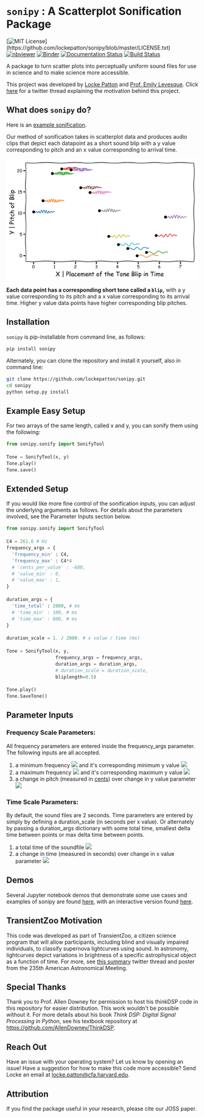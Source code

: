 # `sonipy` : A Scatterplot Sonification Package

[![MIT License](https://img.shields.io/apm/l/atomic-design-ui.svg?)](https://github.com/lockepatton/sonipy/blob/master/LICENSE.txt)
[![nbviewer](https://img.shields.io/badge/jupyter%20notebooks-nbviewer-blue)](https://nbviewer.jupyter.org/github/lockepatton/sonipy/blob/master/demos/Tutorial.ipynb)
[![Binder](https://mybinder.org/badge_logo.svg)](https://mybinder.org/v2/gh/lockepatton/sonipy/master?filepath=demos%2FTutorial.ipynb)
[![Documentation Status](https://readthedocs.org/projects/sonipy/badge/?version=latest)](https://sonipy.readthedocs.io/en/latest/?badge=latest)
[![Build Status](https://api.travis-ci.org/lockepatton/sonipy.png?branch=master)](https://travis-ci.org/github/lockepatton/sonipy)

A package to turn scatter plots into perceptually uniform sound files for use in science and to make science more accessible.

This project was developed by [Locke Patton](https://twitter.com/Astro_Locke) and [Prof. Emily Levesque](https://twitter.com/emsque). Click [here](https://twitter.com/Astro_Locke/status/1083510515857408000) for a twitter thread explaining the motivation behind this project.

## What does `sonipy` do?

Here is an [example sonification](https://twitter.com/Astro_Locke/status/1083510562187751424).

Our method of sonification takes in scatterplot data and produces audio clips that depict each datapoint as a short sound blip with a y value corresponding to pitch and an x value corresponding to arrival time.

![sonipy setup](./paper/images/Method2.png)

**Each data point has a corresponding short tone called a `blip`,** with a y value corresponding to its pitch and a x value corresponding to its arrival time. Higher y value data points have higher corresponding blip pitches.

## Installation

`sonipy` is pip-installable from command line, as follows:

``` bash
pip install sonipy
```

Alternately, you can clone the repository and install it yourself, also in command line:

``` bash
git clone https://github.com/lockepatton/sonipy.git
cd sonipy
python setup.py install
```

## Example Easy Setup

For two arrays of the same length, called x and y, you can sonify them using the following:

``` Python
from sonipy.sonify import SonifyTool

Tone = SonifyTool(x, y)
Tone.play()
Tone.save()
```

## Extended Setup

If you would like more fine control of the sonification inputs, you can adjust the underlying arguments as follows. For details about the parameters involved, see the  Parameter Inputs section below.

``` Python
from sonipy.sonify import SonifyTool

C4 = 261.6 # Hz
frequency_args = {
  'frequency_min' : C4,
  'frequency_max' : C4*4
  # 'cents_per_value' : -680,
  # 'value_min' : 0,
  # 'value_max' : 1,
}

duration_args = {
  'time_total' : 2000, # ms
  # 'time_min' : 100, # ms
  # 'time_max' : 800, # ms
}

duration_scale = 1. / 2000. # x value / time (ms)

Tone = SonifyTool(x, y,
                  frequency_args = frequency_args,
                  duration_args = duration_args,
                  # duration_scale = duration_scale,
                  bliplength=0.5)

Tone.play()
Tone.SaveTone()
```

## Parameter Inputs

### Frequency Scale Parameters:

All frequency parameters are entered inside the frequency_args parameter. The following inputs are all accepted.

1. a minimum frequency <img src="https://render.githubusercontent.com/render/math?math=f_{min}"> and it's corresponding minimum y value <img src="https://render.githubusercontent.com/render/math?math=y_{min}">
2. a maximum frequency <img src="https://render.githubusercontent.com/render/math?math=f_{max}"> and it's corresponding maximum y value <img src="https://render.githubusercontent.com/render/math?math=y_{max}">
3. a change in pitch (measured in [cents](https://en.wikipedia.org/wiki/Cent_(music))) over change in y value parameter <img src="https://render.githubusercontent.com/render/math?math=\frac{dc}{dy}">

### Time Scale Parameters:

By default, the sound files are 2 seconds. Time parameters are entered by simply by defining a duration_scale (in seconds per x value). Or alternately by passing a duration_args dictionary with some total time, smallest delta time between points or max delta time between points.

1. a total time of the soundfile <img src="https://render.githubusercontent.com/render/math?math=t_{total}">
2. a change in time (measured in seconds) over change in x value parameter <img src="https://render.githubusercontent.com/render/math?math=\frac{dt}{dx}">

## Demos
Several Jupyter notebook demos that demonstrate some use cases and examples of sonipy are found [here](https://nbviewer.jupyter.org/github/lockepatton/sonipy/blob/master/demos/Tutorial.ipynb), with an interactive version found [here](https://mybinder.org/v2/gh/lockepatton/sonipy/master?filepath=demos%2FTutorial.ipynb).

## TransientZoo Motivation

This  code  was  developed  as  part  of  TransientZoo,  a  citizen  science  program  that  will  allow  participants,  including  blind and visually impaired individuals, to classify supernova lightcurves using sound. In astronomy, lightcurves depict variations in brightness of a specific astrophysical object as a function of time. For more, see [this summary](https://twitter.com/Astro_Locke/status/1083510515857408000) twitter thread and poster from the 235th American Astronomical Meeting.

## Special Thanks

Thank you to Prof. Allen Downey for permission to host his thinkDSP code in this repository for easier distribution. This work wouldn't be possible without it. For more details about his book *Think DSP: Digital Signal Processing in Python*, see his textbook repository at https://github.com/AllenDowney/ThinkDSP.

## Reach Out

Have an issue with your operating system? Let us know by opening an issue! Have a suggestion for how to make this code more accessible? Send Locke an email at locke.patton@cfa.harvard.edu.

## Attribution

If you find the package useful in your research, please cite our JOSS paper.
